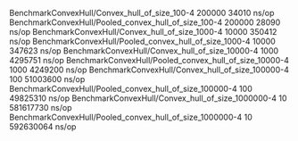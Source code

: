 BenchmarkConvexHull/Convex_hull_of_size_100-4         	  200000	     34010 ns/op
BenchmarkConvexHull/Pooled_convex_hull_of_size_100-4  	  200000	     28090 ns/op
BenchmarkConvexHull/Convex_hull_of_size_1000-4        	   10000	    350412 ns/op
BenchmarkConvexHull/Pooled_convex_hull_of_size_1000-4 	   10000	    347623 ns/op
BenchmarkConvexHull/Convex_hull_of_size_10000-4       	    1000	   4295751 ns/op
BenchmarkConvexHull/Pooled_convex_hull_of_size_10000-4         	    1000	   4249200 ns/op
BenchmarkConvexHull/Convex_hull_of_size_100000-4               	     100	  51003600 ns/op
BenchmarkConvexHull/Pooled_convex_hull_of_size_100000-4        	     100	  49825310 ns/op
BenchmarkConvexHull/Convex_hull_of_size_1000000-4              	      10	 581617730 ns/op
BenchmarkConvexHull/Pooled_convex_hull_of_size_1000000-4       	      10	 592630064 ns/op
